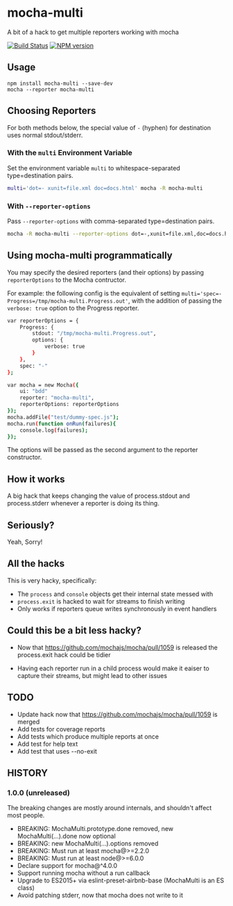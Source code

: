 mocha-multi
===========

A bit of a hack to get multiple reporters working with mocha

[![Build Status](https://travis-ci.org/glenjamin/mocha-multi.svg?branch=master)](https://travis-ci.org/glenjamin/mocha-multi)
[![NPM version](https://img.shields.io/npm/v/mocha-multi.svg)](https://www.npmjs.com/package/mocha-multi)

Usage
-----

    npm install mocha-multi --save-dev
    mocha --reporter mocha-multi

Choosing Reporters
------------------

For both methods below, the special value of `-` (hyphen) for destination uses normal stdout/stderr.

### With the `multi` Environment Variable

Set the environment variable `multi` to whitespace-separated type=destination pairs.

```bash
multi='dot=- xunit=file.xml doc=docs.html' mocha -R mocha-multi
```

### With `--reporter-options`

Pass `--reporter-options` with comma-separated type=destination pairs.

```bash
mocha -R mocha-multi --reporter-options dot=-,xunit=file.xml,doc=docs.html
```

Using mocha-multi programmatically
----------------------------------

You may specify the desired reporters (and their options) by passing `reporterOptions` to the Mocha contructor.

For example: the following config is the equivalent of setting `multi='spec=- Progress=/tmp/mocha-multi.Progress.out'`, with the addition of passing the `verbose: true` option to the Progress reporter.

```sh
var reporterOptions = {
	Progress: {
		stdout: "/tmp/mocha-multi.Progress.out",
		options: {
			verbose: true
		}
	},
	spec: "-"
};

var mocha = new Mocha({
    ui: "bdd"
    reporter: "mocha-multi",
    reporterOptions: reporterOptions
});
mocha.addFile("test/dummy-spec.js");
mocha.run(function onRun(failures){
    console.log(failures);
});
```

The options will be passed as the second argument to the reporter constructor.

How it works
------------

A big hack that keeps changing the value of process.stdout and process.stderr whenever a reporter is doing its thing.

Seriously?
----------

Yeah, Sorry!

All the hacks
-------------

This is very hacky, specifically:

 * The `process` and `console` objects get their internal state messed with
 * `process.exit` is hacked to wait for streams to finish writing
 * Only works if reporters queue writes synchronously in event handlers

Could this be a bit less hacky?
-------------------------------

 * Now that https://github.com/mochajs/mocha/pull/1059 is released the process.exit hack could be tidier

 * Having each reporter run in a child process would make it eaiser to capture their streams, but might lead to other issues

TODO
----

* Update hack now that https://github.com/mochajs/mocha/pull/1059 is merged
* Add tests for coverage reports
* Add tests which produce multiple reports at once
* Add test for help text
* Add test that uses --no-exit

HISTORY
-------

### 1.0.0 (unreleased)

The breaking changes are mostly around internals, and shouldn't affect most people.

* BREAKING: MochaMulti.prototype.done removed, new MochaMulti(...).done now optional
* BREAKING: new MochaMulti(...).options removed
* BREAKING: Must run at least mocha@>=2.2.0
* BREAKING: Must run at least node@>=6.0.0
* Declare support for mocha@^4.0.0
* Support running mocha without a run callback
* Upgrade to ES2015+ via eslint-preset-airbnb-base (MochaMulti is an ES class)
* Avoid patching stderr, now that mocha does not write to it
